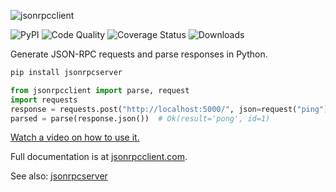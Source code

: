 <img
    alt="jsonrpcclient"
    style="margin: 0 auto;"
    src="https://github.com/explodinglabs/jsonrpcclient/blob/main/docs/logo.png?raw=true"
/>

![PyPI](https://img.shields.io/pypi/v/jsonrpcclient.svg)
![Code Quality](https://github.com/explodinglabs/jsonrpcclient/actions/workflows/code-quality.yml/badge.svg)
![Coverage Status](https://coveralls.io/repos/github/explodinglabs/jsonrpcclient/badge.svg?branch=main)
![Downloads](https://img.shields.io/pypi/dw/jsonrpcclient)

Generate JSON-RPC requests and parse responses in Python.

```sh
pip install jsonrpcserver
```

```python
from jsonrpcclient import parse, request
import requests
response = requests.post("http://localhost:5000/", json=request("ping"))
parsed = parse(response.json())  # Ok(result='pong', id=1)
```

[Watch a video on how to use it.](https://www.youtube.com/watch?v=PxQagaZ0PsY)

Full documentation is at [jsonrpcclient.com](https://www.jsonrpcclient.com/).

See also: [jsonrpcserver](https://github.com/explodinglabs/jsonrpcserver)
